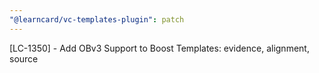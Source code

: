```yaml
---
"@learncard/vc-templates-plugin": patch
---
```


[LC-1350] -  Add OBv3 Support to Boost Templates: evidence, alignment, source
